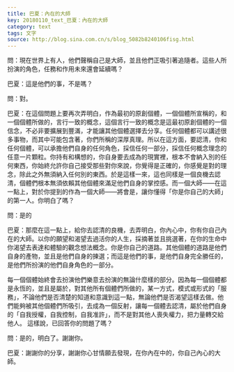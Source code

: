 ```yaml
---
title: 巴夏：內在的大師
key: 20180110_text_巴夏：內在的大師
category: text
tags: 文字
source: http://blog.sina.com.cn/s/blog_5082b8240106fisg.html
---
```


問：現在世界上有人，他們聲稱自己是大師，並且他們正吸引著追隨者。這些人所扮演的角色，任務和作用未來還會延續嗎？

巴夏：這是他們的事，不是嗎？

問：對。

巴夏：在這個問題上要再次弄明白，作為最初的原創個體，一個個體所宣稱的，和一個個體所做的，言行一致的概念，這個言行一致的概念是這最初原創個體的一個信念，不必非要擴展到豐滿，才能讓其他個體選擇去分享。任何個體都可以講述很多事物，而其中可能包含著，你們所稱的深厚真理。所以在這方面，要認清，你和任何個體，可以承擔他們自身的任何角色，採信任何一部分，採信任何概念理念的任意一片顆粒。你持有和構想的，你自身要去成為的現實裡，根本不會納入別的任何東西，你始終允許你自己接受那些對你來說，你覺得是正確的，你感覺是對的理念，除此之外無須納入任何別的東西。於是這樣一來，這也同樣是一個良機去認清，個體們根本無須依賴其他個體來滿足他們自身的掌控感。而一個大師——在這一點上，對於你提到的作為一個大師——將會是，讓你懂得「你是你自己的大師」的第一人。你明白了嗎？

問：是的

巴夏：那麼在這一點上，給你去認清的良機，去弄明白，你內心中，你有你自己內在的大師。以你的願望和渴望去過活你的人生，採摘著並且挑選著，在你的生命中你渴望去表達和體驗的觀念想法概念。你是你自己的道路。其他個體的道路是他們自身的產物，並且是他們自身的揀選；而這是他們的事，是他們自身完全勝任的，是他們所扮演的他們自身角色的一部分。

每一個個體始終會去扮演他們樂意去扮演的無論什麼樣的部分。因為每一個個體都是永恆的，並且是屬於，對其他所有個體們所做的，某一方式，模式或形式的「服務」，不論他們是否清楚的知道和意識到這一點，無論他們是否渴望這樣去做。他們能夠被其他個體們所吸引，去成為一個反射，讓每一個體去認清，屬於他們自身的「自我授權，自我控制，自我准許」，而不是對其他人喪失權力，把力量轉交給他人。
這樣說，已回答你的問題了嗎？

問：是的，明白了。謝謝你。

巴夏：謝謝你的分享，謝謝你心甘情願去發現，在你內在中的，你自己內心的大師。
